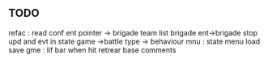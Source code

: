 ## TODO
refac :
	read conf
	ent pointer -> brigade
	team list brigade ent->brigade stop
	upd and evt in state
	game ->battle
	type -> behaviour
mnu :
	state menu
	load
	save
gme :
	lif bar  when hit
	retrear base
	comments